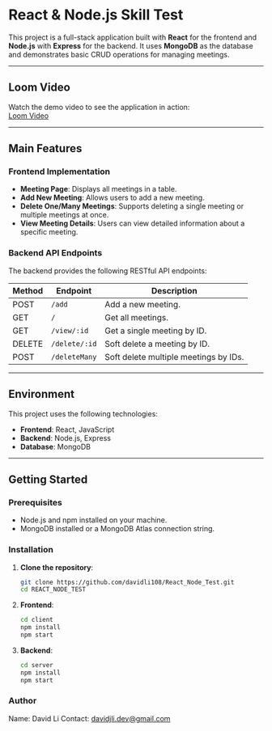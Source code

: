 # React & Node.js Skill Test

This project is a full-stack application built with **React** for the frontend and **Node.js** with **Express** for the backend. It uses **MongoDB** as the database and demonstrates basic CRUD operations for managing meetings.

---

## Loom Video
Watch the demo video to see the application in action:  
[Loom Video](https://www.loom.com/share/9dbbb53ecd64459a8d28bda7d9d3ff57)

---

## Main Features

### Frontend Implementation
- **Meeting Page**: Displays all meetings in a table.
- **Add New Meeting**: Allows users to add a new meeting.
- **Delete One/Many Meetings**: Supports deleting a single meeting or multiple meetings at once.
- **View Meeting Details**: Users can view detailed information about a specific meeting.

### Backend API Endpoints
The backend provides the following RESTful API endpoints:

| Method | Endpoint               | Description                          |
|--------|------------------------|--------------------------------------|
| POST   | `/add`                 | Add a new meeting.                   |
| GET    | `/`                    | Get all meetings.                    |
| GET    | `/view/:id`            | Get a single meeting by ID.          |
| DELETE | `/delete/:id`          | Soft delete a meeting by ID.         |
| POST   | `/deleteMany`          | Soft delete multiple meetings by IDs.|

---

## Environment
This project uses the following technologies:

- **Frontend**: React, JavaScript
- **Backend**: Node.js, Express
- **Database**: MongoDB

---

## Getting Started

### Prerequisites
- Node.js and npm installed on your machine.
- MongoDB installed or a MongoDB Atlas connection string.

### Installation

1. **Clone the repository**:
   ```bash
   git clone https://github.com/davidli108/React_Node_Test.git
   cd REACT_NODE_TEST
2. **Frontend**:
   ```bash
   cd client
   npm install
   npm start
3. **Backend**:
   ```bash
   cd server
   npm install
   npm start

### Author
  Name: David Li
  Contact: davidjli.dev@gmail.com